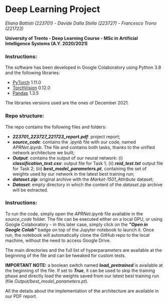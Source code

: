 # Deep Learning Project
*Eliana Battisti (223701) - Davide Dalla Stella (223727) - Francesco Trono (221723)*

**University of Trento - Deep Learning Course - MSc in Artificial Intelligence Systems (A.Y. 2020/2021)**

### Instructions:

The software has been developed in Google Colaboratory using Python 3.8 and the following libraries:
* [PyTorch](https://pytorch.org/) 1.11.0
* [TorchVision](https://pytorch.org/vision/stable/index.html) 0.12.0
* [Pandas](https://pandas.pydata.org/) 1.3.5

The libraries versions used are the ones of December 2021.

### Repo structure:

The repo contains the following files and folders:
* **_223701_223727_221723_report.pdf_**: project report;
* **_source_code_**: contains the _.ipynb_ file with our code, named _APRNet.ipynb_. The file and contains both tasks, thanks to the unified network architecture we built;
* **_Output_**: contains the output of our neural network: (i) **_classification_test.csv_**: output file for Task 1; (ii) **_reid_test.txt_** output file for Task 2; (iii) **_best_model_parameters.pt_**, containing the set of weights used by our network in the latest best training run;
* **_dataset.zip_**: original archive with the *Market-1501_Attribute* dataset;
* **_Dataset_**: empty directory in which the content of the _dataset.zip_ archive will be extracted.

### Instructions:
To run the code, simply open the _APRNet.ipynb_ file available in the _source_code_ folder. The file can be executed either on a local GPU, or using Google Colaboratory - in this later case, simply click on the **_"Open in Google Colab"_** badge on top of the Jupyter notebook to launch it. Once run, the notebook will automatically clone the GitHub repo to the local machine, without the need to access Google Drive.

The main directories and the full list of hyperparameters are available at the beginning of the file and can be tweaked for custom tests.

**IMPORTANT NOTE:** a boolean switch named **_load_pretrained_** is available at the beginning of the file. If set to **_True_**, it can be used to skip the training phase and directly load the weights saved from our latest best training run (file _Output/best_model_parameters.pt_).

All the details about the implementation of the architecture are available in our PDF report.
